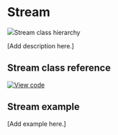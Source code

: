 # Stream

<span class="images">![](https://os.mbed.com/docs/v6.0-preview/mbed-os-api-doxy/classmbed_1_1_stream.png)<span>Stream class hierarchy</span></span>

[Add description here.]

## Stream class reference

[![View code](https://www.mbed.com/embed/?type=library)](https://os.mbed.com/docs/v6.0-preview/mbed-os-api-doxy/classmbed_1_1_stream.html)

## Stream example

[Add example here.]
